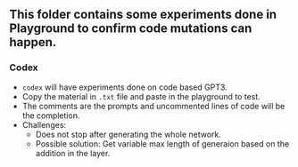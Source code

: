 ## This folder contains some experiments done in Playground to confirm code mutations can happen. 

### Codex
- `codex` will have experiments done on code based GPT3.
- Copy the material in `.txt` file and paste in the playground to test.
- The comments are the prompts and uncommented lines of code will be the completion.
- Challenges:
    - Does not stop after generating the whole network.
    - Possible solution: Get variable max length of generaion based on the addition in the layer.
